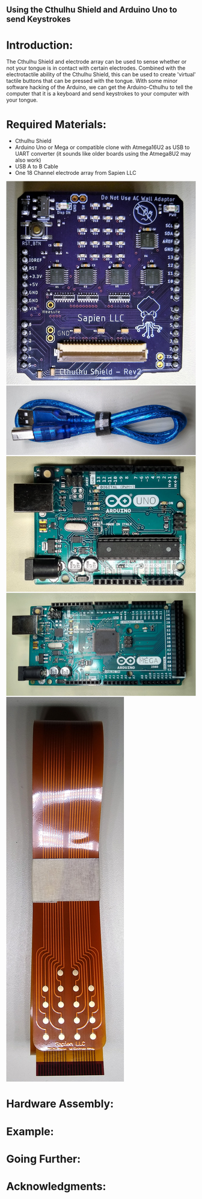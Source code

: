 ## Using the Cthulhu Shield and Arduino Uno to send Keystrokes

# Introduction:

The Cthulhu Shield and electrode array can be used to sense whether or not your tongue is in contact with certain electrodes. Combined with the electrotactile ability of the Cthulhu Shield, this can be used to create 'virtual' tactile buttons that can be pressed with the tongue. With some minor software hacking of the Arduino, we can get the Arduino-Cthulhu to tell the computer that it is a keyboard and send keystrokes to your computer with your tongue.

# Required Materials:

* Cthulhu Shield
* Arduino Uno or Mega or compatible clone with Atmega16U2 as USB to UART converter (it sounds like older boards using the Atmega8U2 may also work)
* USB A to B Cable
* One 18 Channel electrode array from Sapien LLC

![Cthulhu Shield](cthulhucrop.jpg)
![USB A to B Cable](usbcrop.jpg)
![Cthulhu Shield](unocrop.jpg)
![Cthulhu Shield](megacrop.jpg)
![Cthulhu Shield](ribboncrop.jpg)


# Hardware Assembly:


# Example:



# Going Further:


# Acknowledgments: 
